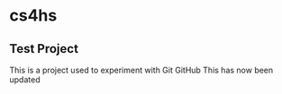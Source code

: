 # cs4hs
## Test Project
This is a project used to experiment with Git GitHub
This has now been updated

